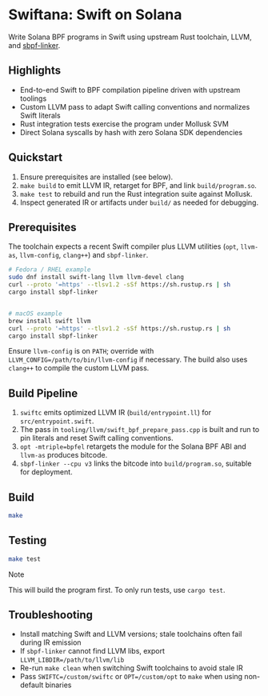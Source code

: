 # Swiftana: Swift on Solana

Write Solana BPF programs in Swift using upstream Rust toolchain,
LLVM, and [sbpf-linker](https://github.com/blueshift-gg/sbpf-linker).

## Highlights

- End-to-end Swift to BPF compilation pipeline driven with upstream toolings
- Custom LLVM pass to adapt Swift calling conventions and normalizes Swift literals
- Rust integration tests exercise the program under Mollusk SVM
- Direct Solana syscalls by hash with zero Solana SDK dependencies

## Quickstart

1. Ensure prerequisites are installed (see below).
2. `make build` to emit LLVM IR, retarget for BPF, and link `build/program.so`.
3. `make test` to rebuild and run the Rust integration suite against Mollusk.
4. Inspect generated IR or artifacts under `build/` as needed for debugging.

## Prerequisites

The toolchain expects a recent Swift compiler plus LLVM utilities
(`opt`, `llvm-as`, `llvm-config`, `clang++`) and `sbpf-linker`.

```bash
# Fedora / RHEL example
sudo dnf install swift-lang llvm llvm-devel clang
curl --proto '=https' --tlsv1.2 -sSf https://sh.rustup.rs | sh
cargo install sbpf-linker


# macOS example
brew install swift llvm
curl --proto '=https' --tlsv1.2 -sSf https://sh.rustup.rs | sh
cargo install sbpf-linker
```

Ensure `llvm-config` is on `PATH`; override with `LLVM_CONFIG=/path/to/bin/llvm-config`
if necessary. The build also uses `clang++` to compile the custom LLVM pass.

## Build Pipeline

1. `swiftc` emits optimized LLVM IR (`build/entrypoint.ll`) for
   `src/entrypoint.swift`.
2. The pass in `tooling/llvm/swift_bpf_prepare_pass.cpp` is built and run to pin
   literals and reset Swift calling conventions.
3. `opt -mtriple=bpfel` retargets the module for the Solana BPF ABI and
   `llvm-as` produces bitcode.
4. `sbpf-linker --cpu v3` links the bitcode into `build/program.so`, suitable
   for deployment.

## Build

```bash
make
```

## Testing

```bash
make test
```

> [!NOTE]
> This will build the program first. To only run tests, use `cargo test`.

## Troubleshooting

- Install matching Swift and LLVM versions; stale toolchains often fail during
  IR emission
- If `sbpf-linker` cannot find LLVM libs, export `LLVM_LIBDIR=/path/to/llvm/lib`
- Re-run `make clean` when switching Swift toolchains to avoid stale IR
- Pass `SWIFTC=/custom/swiftc` or `OPT=/custom/opt` to `make` when using
  non-default binaries

